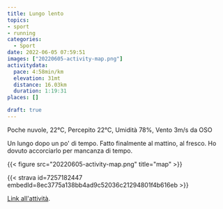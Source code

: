 ```yaml
---
title: Lungo lento
topics:
- sport
- running
categories: 
  - Sport
date: 2022-06-05 07:59:51
images: ["20220605-activity-map.png"]
activitydata:
  pace: 4:58min/km
  elevation: 31mt
  distance: 16.03km
  duration: 1:19:31
places: []

draft: true
---
```


Poche nuvole, 22°C, Percepito 22°C, Umidità 78%, Vento 3m/s da OSO

<!--more-->

Un lungo dopo un po' di tempo. Fatto finalmente al mattino, al fresco. Ho dovuto accorciarlo per mancanza di tempo.

{{<  figure src="20220605-activity-map.png" title="map" >}}

{{< strava id=7257182447 embedId=8ec3775a138bb4ad9c52036c21294801f4b616eb >}}

[Link all'attività](https://strava.com/activities/7257182447).
